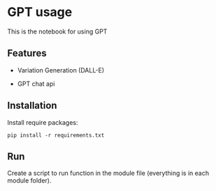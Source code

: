 # GPT usage
This is the notebook for using GPT

## Features

- Variation Generation (DALL-E)

- GPT chat api

## Installation

Install require packages:

```
pip install -r requirements.txt
```

## Run

Create a script to run function in the module file (everything is in each module folder).


